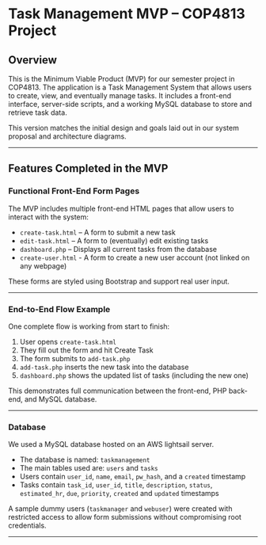 # Task Management MVP – COP4813 Project

## Overview

This is the Minimum Viable Product (MVP) for our semester project in COP4813. 
The application is a Task Management System that allows users to create, view, 
and eventually manage tasks. It includes a front-end interface, server-side scripts,
and a working MySQL database to store and retrieve task data.

This version matches the initial design and goals laid out in our system proposal
and architecture diagrams.

---

## Features Completed in the MVP

### Functional Front-End Form Pages
The MVP includes multiple front-end HTML pages that allow users to interact with the system:

- `create-task.html` – A form to submit a new task
- `edit-task.html` – A form to (eventually) edit existing tasks
- `dashboard.php` – Displays all current tasks from the database
- `create-user.html` - A form to create a new user account (not linked on any webpage)

These forms are styled using Bootstrap and support real user input.

---

### End-to-End Flow Example

One complete flow is working from start to finish:

1. User opens `create-task.html`
2. They fill out the form and hit Create Task
3. The form submits to `add-task.php`
4. `add-task.php` inserts the new task into the database
5. `dashboard.php` shows the updated list of tasks (including the new one)

This demonstrates full communication between the front-end, PHP back-end, and MySQL database.

---

### Database

We used a MySQL database hosted on an AWS lightsail server.

- The database is named: `taskmanagement`
- The main tables used are: `users` and `tasks`
- Users contain `user_id`, `name`, `email`, `pw_hash`, and a `created` timestamp
- Tasks contain `task_id`, `user_id`, `title`, `description`, `status`, `estimated_hr`, `due`, `priority`, `created` and `updated` timestamps

A sample dummy users (`taskmanager` and `webuser`) were created with restricted access to allow 
form submissions without compromising root credentials.

---


 


